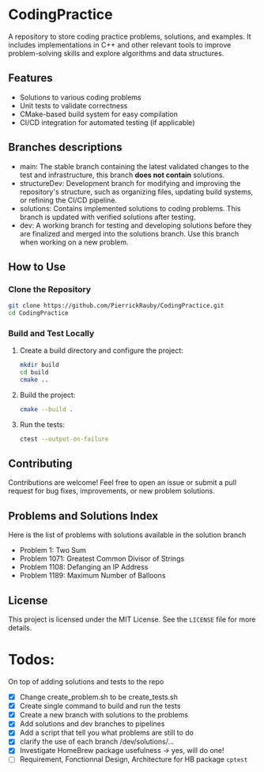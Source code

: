 # CodingPractice

A repository to store coding practice problems, solutions, and examples. It includes implementations in C++ and other relevant tools to improve problem-solving skills and explore algorithms and data structures.

## Features

- Solutions to various coding problems
- Unit tests to validate correctness
- CMake-based build system for easy compilation
- CI/CD integration for automated testing (if applicable)

## Branches descriptions

- main: The stable branch containing the latest validated changes to the test and infrastructure, this branch **does not contain** solutions.
- structureDev: Development branch for modifying and improving the repository's structure, such as organizing files, updating build systems, or refining the CI/CD pipeline.
- solutions: Contains implemented solutions to coding problems. This branch is updated with verified solutions after testing.
- dev: A working branch for testing and developing solutions before they are finalized and merged into the solutions branch. Use this branch when working on a new problem.

## How to Use

### Clone the Repository

```bash
git clone https://github.com/PierrickRauby/CodingPractice.git
cd CodingPractice
```

### Build and Test Locally

1. Create a build directory and configure the project:

    ```bash
    mkdir build
    cd build
    cmake ..
    ```

2. Build the project:

    ```bash
    cmake --build .
    ```

3. Run the tests:

    ```bash
    ctest --output-on-failure
    ```

## Contributing

Contributions are welcome! Feel free to open an issue or submit a pull request for bug fixes, improvements, or new problem solutions.

## Problems and Solutions Index

Here is the list of problems with solutions available in the solution branch
- Problem 1: Two Sum
- Problem 1071: Greatest Common Divisor of Strings
- Problem 1108: Defanging an IP Address
- Problem 1189: Maximum Number of Balloons

## License

This project is licensed under the MIT License. See the `LICENSE` file for more details.

# Todos:
 
On top of adding solutions and tests to the repo

- [x] Change create_problem.sh to be create_tests.sh
- [x] Create single command to build and run the tests
- [x] Create a new branch with solutions to the problems
- [x] Add solutions and dev branches to pipelines
- [x] Add  a script that tell you what problems are still to do
- [x] clarify the use of each branch /dev/solutions/...
- [x] Investigate HomeBrew package usefulness -> yes, will do one!
- [ ] Requirement, Fonctionnal Design, Architecture for HB package `cptest`

